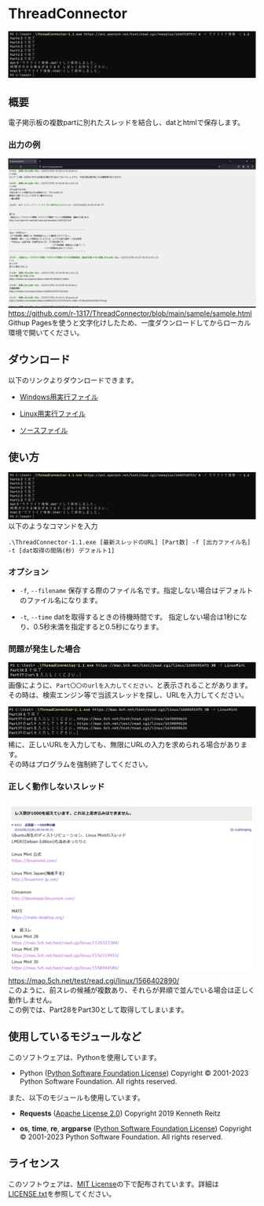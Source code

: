 # ThreadConnector
![ThreadConnector](https://github.com/r-1317/ThreadConnector/blob/main/images/img01.png?raw=true)
## 概要

電子掲示板の複数partに別れたスレッドを結合し、datとhtmlで保存します。
### 出力の例
![使用例](https://github.com/r-1317/ThreadConnector/blob/main/images/img06.png?raw=true)
https://github.com/r-1317/ThreadConnector/blob/main/sample/sample.html
Githup Pagesを使うと文字化けしたため、一度ダウンロードしてからローカル環境で開いてください。

## ダウンロード
以下のリンクよりダウンロードできます。
 - [Windows用実行ファイル](https://github.com/r-1317/ThreadConnector/releases/download/Version1.1/ThreadConnector-1.1.exe)
 
 - [Linux用実行ファイル](https://github.com/r-1317/ThreadConnector/releases/download/Version1.1/ThreadConnector-1.1)
 
 - [ソースファイル](https://github.com/r-1317/ThreadConnector/releases/download/Version1.1/ThreadConnector-1.1.py)
 ## 使い方
 ![使用例](https://github.com/r-1317/ThreadConnector/blob/main/images/img01.png?raw=true)
以下のようなコマンドを入力

    .\ThreadConnector-1.1.exe [最新スレッドのURL] [Part数] -f [出力ファイル名] -t [dat取得の間隔(秒) デフォルト1]
   
   ### オプション

 - `-f`, `--filename`
 保存する際のファイル名です。指定しない場合はデフォルトのファイル名になります。
 

 - `-t`, `--time`
 datを取得するときの待機時間です。 指定しない場合は1秒になり、0.5秒未満を指定すると0.5秒になります。

### 問題が発生した場合
![問題](https://github.com/r-1317/ThreadConnector/blob/main/images/img02.png?raw=true)
画像にように、`Part〇〇のurlを入力してください。`と表示されることがあります。<br>その時は、検索エンジン等で当該スレッドを探し、URLを入力してください。

![無限にURLの入力を求められる](https://github.com/r-1317/ThreadConnector/blob/main/images/img08.png?raw=true)
稀に、正しいURLを入力しても、無限にURLの入力を求められる場合があります。<br>その時はプログラムを強制終了してください。

### 正しく動作しないスレッド
![正しく動作しないスレッド](https://github.com/r-1317/ThreadConnector/blob/main/images/img05.png?raw=true)
https://mao.5ch.net/test/read.cgi/linux/1566402890/<br>このように、前スレの候補が複数あり、それらが昇順で並んでいる場合は正しく動作しません。<br>この例では、Part28をPart30として取得してしまいます。

## 使用しているモジュールなど
このソフトウェアは、Pythonを使用しています。
- Python ([Python Software Foundation License](https://docs.python.org/ja/3/license.html#psf-license)) Copyright © 2001-2023 Python Software Foundation. All rights reserved.

また、以下のモジュールも使用しています。

 - **Requests** ([Apache License 2.0](https://www.apache.org/licenses/LICENSE-2.0)) Copyright 2019 Kenneth Reitz
 
- **os**, **time**, **re**, **argparse** ([Python Software Foundation License](https://docs.python.org/ja/3/license.html#psf-license)) Copyright © 2001-2023 Python Software Foundation. All rights reserved.

## ライセンス
このソフトウェアは、[MIT License](https://opensource.org/license/mit/)の下で配布されています。詳細は[LICENSE.txt](https://github.com/r-1317/ThreadConnector/blob/main/LICENSE.txt)を参照してください。
<!--stackedit_data:
eyJoaXN0b3J5IjpbNjQ3MjQ0NDIzLC0xNDA0Mzg1Njg5LC0xMT
kzNzc5Mjc3XX0=
-->